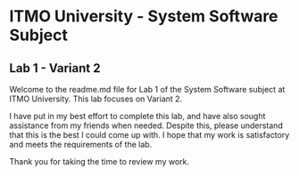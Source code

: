 # ITMO University - System Software Subject

## Lab 1 - Variant 2

Welcome to the readme.md file for Lab 1 of the System Software subject at ITMO University. This lab focuses on Variant 2.

I have put in my best effort to complete this lab, and have also sought assistance from my friends when needed. Despite this, please understand that this is the best I could come up with. I hope that my work is satisfactory and meets the requirements of the lab.

Thank you for taking the time to review my work.